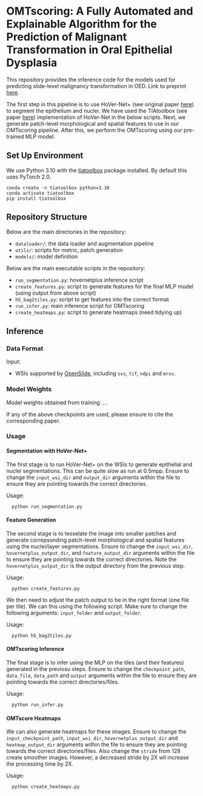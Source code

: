 # OMTscoring: A Fully Automated and Explainable Algorithm for the Prediction of Malignant Transformation in Oral Epithelial Dysplasia

This repository provides the inference code for the models used for predicting slide-level malignancy transformation in OED. Link to preprint [here](https://arxiv.org/abs/2307.03757). <br />

The first step in this pipeline is to use HoVer-Net+ (see original paper [here](https://openaccess.thecvf.com/content/ICCV2021W/CDPath/html/Shephard_Simultaneous_Nuclear_Instance_and_Layer_Segmentation_in_Oral_Epithelial_Dysplasia_ICCVW_2021_paper.html)) to segment the epithelium and nuclei. We have used the TIAtoolbox (see paper [here](https://www.nature.com/articles/s43856-022-00186-5)) implementation of HoVer-Net in the below scripts. Next, we generate patch-level morphological and spatial features to use in our OMTscoring pipeline. After this, we perform the OMTscoring using our pre-trained MLP model.

## Set Up Environment

We use Python 3.10 with the [tiatoolbox](https://github.com/TissueImageAnalytics/tiatoolbox) package installed. By default this uses PyTorch 2.0.

```
conda create -n tiatoolbox python=3.10
conda activate tiatoolbox
pip install tiatoolbox
```

## Repository Structure

Below are the main directories in the repository: 

- `dataloader/`: the data loader and augmentation pipeline
- `utils/`: scripts for metric, patch generation
- `models/`: model definition

Below are the main executable scripts in the repository:

- `run_segmentation.py`: hovernetplus inference script
- `create_features.py`: script to generate features for the final MLP model (using output from above script)
- `h5_bag2tiles.py`: script to get features into the correct format
- `run_infer.py`: main inference script for OMTscoring
- `create_heatmaps.py`: script to generate heatmaps (need tidying up)

## Inference

### Data Format
Input: <br />
- WSIs supported by [OpenSlide](https://openslide.org/), including `svs`, `tif`, `ndpi` and `mrxs`.

### Model Weights

Model weights obtained from training ....

If any of the above checkpoints are used, please ensure to cite the corresponding paper.

### Usage

#### Segmentation with HoVer-Net+

The first stage is to run HoVer-Net+ on the WSIs to generate epithelial and nuclei segmentations. This can be quite slow as run at 0.5mpp. Ensure to change the  `input_wsi_dir` and `output_dir` arguments within the file to ensure they are pointing towards the correct directories.

Usage: <br />
```
  python run_segmentation.py
```

#### Feature Generation

The second stage is to tesselate the image into smaller patches and generate correpsonding patch-level morphological and spatial features using the nuclei/layer segmentations. Ensure to change the  `input_wsi_dir`, `hovernetplus_output_dir`, and `feature_output_dir` arguments within the file to ensure they are pointing towards the correct directories. Note the `hovernetplus_output_dir` is the output directory from the previous step.

Usage: <br />
```
  python create_features.py
```

We then need to adjust the patch output to be in the right format (one file per tile). We can this using the following script. Make sure to change the following arguments: `input_folder` and `output_folder`.

Usage: <br />
```
  python h5_bag2tiles.py
```

#### OMTscoring Inference

The final stage is to infer using the MLP on the tiles (and their features) generated in the previosu steps. Ensure to change the  `checkpoint_path`, `data_file`, `data_path` and `output` arguments within the file to ensure they are pointing towards the correct directories/files.

Usage: <br />
```
  python run_infer.py
```

#### OMTscore Heatmaps

We can also generate heatmaps for these images. Ensure to change the  `input_checkpoint_path`, `input_wsi_dir`, `hovernetplus_output_dir` and `heatmap_output_dir` arguments within the file to ensure they are pointing towards the correct directories/files. Also change the `stride` from 128 create smoother images. However, a decreased stride by 2X wll increase the processing time by 2X.
    
Usage: <br />
```
  python create_heatmaps.py
```

